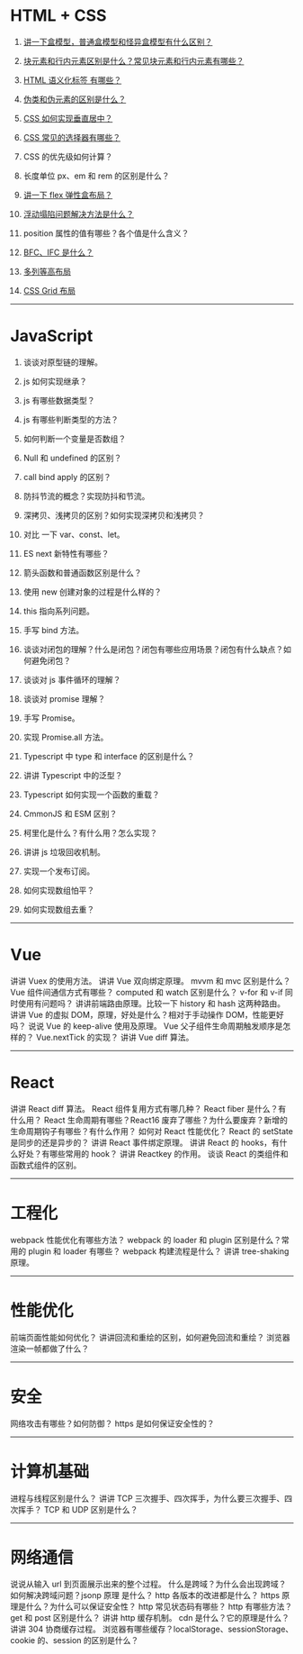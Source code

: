 # HTML + CSS

1. [讲一下盒模型，普通盒模型和怪异盒模型有什么区别？](https://zhuanlan.zhihu.com/p/110617108)

2. [块元素和行内元素区别是什么？常见块元素和行内元素有哪些？](https://blog.csdn.net/m0_51273200/article/details/120336046)

3. [HTML 语义化标签 有哪些？](https://juejin.cn/post/6844903544995184653)

4. [伪类和伪元素的区别是什么？](https://github.com/pro-collection/interview-question/issues/354)

5. [CSS 如何实现垂直居中？](https://github.com/pro-collection/interview-question/issues/36)

6. [CSS 常见的选择器有哪些？](https://github.com/pro-collection/interview-question/issues/353)

7. CSS 的优先级如何计算？

8. 长度单位 px、em 和 rem 的区别是什么？

9. [讲一下 flex 弹性盒布局？](https://github.com/pro-collection/interview-question/issues/100)

10. [浮动塌陷问题解决方法是什么？](https://juejin.cn/post/7074581427571916807)

11. position 属性的值有哪些？各个值是什么含义？

12. [BFC、IFC 是什么？](https://juejin.cn/post/7072174649735381029)

13. [多列等高布局](https://juejin.cn/post/7197614864364273722)

14. [CSS Grid 布局](https://github.com/pro-collection/interview-question/issues/420)

---

# JavaScript

1. 谈谈对原型链的理解。

2. js 如何实现继承？

3. js 有哪些数据类型？

4. js 有哪些判断类型的方法？

5. 如何判断一个变量是否数组？

6. Null 和 undefined 的区别？

7. call bind apply 的区别？

8. 防抖节流的概念？实现防抖和节流。

9. 深拷贝、浅拷贝的区别？如何实现深拷贝和浅拷贝？

10. 对比 一下 var、const、let。

11. ES next 新特性有哪些？

12. 箭头函数和普通函数区别是什么？

13. 使用 new 创建对象的过程是什么样的？

14. this 指向系列问题。

15. 手写 bind 方法。

16. 谈谈对闭包的理解？什么是闭包？闭包有哪些应用场景？闭包有什么缺点？如何避免闭包？

17. 谈谈对 js 事件循环的理解？

18. 谈谈对 promise 理解？

19. 手写 Promise。

20. 实现 Promise.all 方法。

21. Typescript 中 type 和 interface 的区别是什么？

22. 讲讲 Typescript 中的泛型？

23. Typescript 如何实现一个函数的重载？

24. CmmonJS 和 ESM 区别？

25. 柯里化是什么？有什么用？怎么实现？

26. 讲讲 js 垃圾回收机制。

27. 实现一个发布订阅。

28. 如何实现数组怕平？

29. 如何实现数组去重？

---

# Vue

讲讲 Vuex 的使用方法。
讲讲 Vue 双向绑定原理。
mvvm 和 mvc 区别是什么？
Vue 组件间通信方式有哪些？
computed 和 watch 区别是什么？
v-for 和 v-if 同时使用有问题吗？
讲讲前端路由原理。比较一下 history 和 hash 这两种路由。
讲讲 Vue 的虚拟 DOM，原理，好处是什么？相对于手动操作 DOM，性能更好吗？
说说 Vue 的 keep-alive 使用及原理。
Vue 父子组件生命周期触发顺序是怎样的？
Vue.nextTick 的实现？
讲讲 Vue diff 算法。

---

# React

讲讲 React diff 算法。
React 组件复用方式有哪几种？
React fiber 是什么？有什么用？
React 生命周期有哪些？React16 废弃了哪些？为什么要废弃？新增的生命周期钩子有哪些？有什么作用？
如何对 React 性能优化？
React 的 setState 是同步的还是异步的？
讲讲 React 事件绑定原理。
讲讲 React 的 hooks，有什么好处？有哪些常用的 hook？
讲讲 Reactkey 的作用。
谈谈 React 的类组件和函数式组件的区别。

---

# 工程化

webpack 性能优化有哪些方法？
webpack 的 loader 和 plugin 区别是什么？常用的 plugin 和 loader 有哪些？
webpack 构建流程是什么？
讲讲 tree-shaking 原理。

---

# 性能优化

前端页面性能如何优化？
讲讲回流和重绘的区别，如何避免回流和重绘？
浏览器渲染一帧都做了什么？

---

# 安全

网络攻击有哪些？如何防御？
https 是如何保证安全性的？

---

# 计算机基础

进程与线程区别是什么？
讲讲 TCP 三次握手、四次挥手，为什么要三次握手、四次挥手？
TCP 和 UDP 区别是什么？

---

# 网络通信

说说从输入 url 到页面展示出来的整个过程。
什么是跨域？为什么会出现跨域？如何解决跨域问题？jsonp 原理 是什么？
http 各版本的改进都是什么？
https 原理是什么？为什么可以保证安全性？
http 常见状态码有哪些？
http 有哪些方法？
get 和 post 区别是什么？
讲讲 http 缓存机制。
cdn 是什么？它的原理是什么？
讲讲 304 协商缓存过程。
浏览器有哪些缓存？localStorage、sessionStorage、cookie 的、session 的区别是什么？
